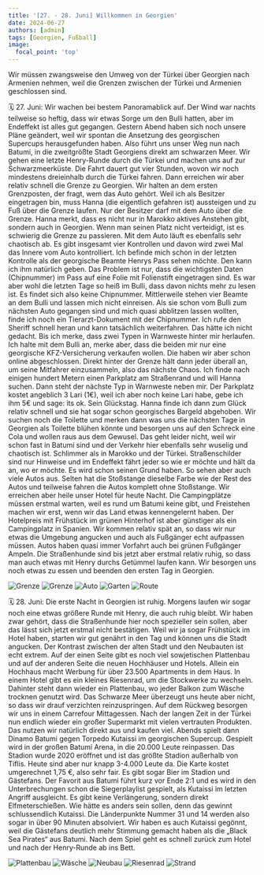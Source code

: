 ```yaml
---
title: '[27. - 28. Juni] Willkommen in Georgien'
date: 2024-06-27
authors: [admin]
tags: [Georgien, Fußball]
image:
  focal_point: 'top'
---
```

Wir müssen zwangsweise den Umweg von der Türkei über Georgien nach Armenien nehmen, weil die Grenzen zwischen der Türkei und Armenien geschlossen sind.

<!--more-->

🗓️ 27. Juni: Wir wachen bei bestem Panoramablick auf. Der Wind war nachts teilweise so heftig, dass wir etwas Sorge um den Bulli hatten, aber im Endeffekt ist alles gut gegangen. Gestern Abend haben sich noch unsere Pläne geändert, weil wir spontan die Ansetzung des georgischen Supercups herausgefunden haben. Also führt uns unser Weg nun nach Batumi, in die zweitgrößte Stadt Georgiens direkt am schwarzen Meer. Wir gehen eine letzte Henry-Runde durch die Türkei und machen uns auf zur Schwarzmeerküste. Die Fahrt dauert gut vier Stunden, wovon wir noch mindestens dreieinhalb durch die Türkei fahren. Dann erreichen wir aber relativ schnell die Grenze zu Georgien. Wir halten an dem ersten Grenzposten, der fragt, wem das Auto gehört. Weil ich als Besitzer eingetragen bin, muss Hanna (die eigentlich gefahren ist) aussteigen und zu Fuß über die Grenze laufen. Nur der Besitzer darf mit dem Auto über die Grenze. Hanna merkt, dass es nicht nur in Marokko aktives Anstehen gibt, sondern auch in Georgien. Wenn man seinen Platz nicht verteidigt, ist es schwierig die Grenze zu passieren. Mit dem Auto läuft es ebenfalls sehr chaotisch ab. Es gibt insgesamt vier Kontrollen und davon wird zwei Mal das Innere vom Auto kontrolliert. Ich befinde mich schon in der letzten Kontrolle als der georgische Beamte Henrys Pass sehen möchte. Den kann ich ihm natürlich geben. Das Problem ist nur, dass die wichtigsten Daten (Chipnummer) im Pass auf eine Folie mit Folienstift eingetragen sind. Es war aber wohl die letzten Tage so heiß im Bulli, dass davon nichts mehr zu lesen ist. Es findet sich also keine Chipnummer. Mittlerweile stehen vier Beamte an dem Bulli und lassen mich nicht einreisen. Als sie schon vom Bulli zum nächsten Auto gegangen sind und mich quasi abblitzen lassen wollten, finde ich noch ein Tierarzt-Dokument mit der Chipnummer. Ich rufe den Sheriff schnell heran und kann tatsächlich weiterfahren. Das hätte ich nicht gedacht. Bis ich merke, dass zwei Typen in Warnweste hinter mir herlaufen. Ich halte mit dem Bulli an, merke aber, dass die beiden mir nur eine georgische KFZ-Versicherung verkaufen wollen. Die haben wir aber schon online abgeschlossen. Direkt hinter der Grenze hält dann jeder überall an, um seine Mitfahrer einzusammeln, also das nächste Chaos. Ich finde nach einigen hundert Metern einen Parkplatz am Straßenrand und will Hanna suchen. Dann steht der nächste Typ in Warnweste neben mir. Der Parkplatz kostet angeblich 3 Lari (1€), weil ich aber noch keine Lari habe, gebe ich ihm 5€ und sage: its ok. Sein Glückstag. Hanna finde ich dann zum Glück relativ schnell und sie hat sogar schon georgisches Bargeld abgehoben. Wir suchen noch die Toilette und merken dann was uns die nächsten Tage in Georgien als Toilette blühen könnte und besorgen uns auf den Schreck eine Cola und wollen raus aus dem Gewusel. Das geht leider nicht, weil wir schon fast in Batumi sind und der Verkehr hier ebenfalls sehr wuselig und chaotisch ist. Schlimmer als in Marokko und der Türkei. Straßenschilder sind nur Hinweise und im Endeffekt fährt jeder so wie er möchte und hält da an, wo er möchte. Es wird schon seinen Grund haben. So sehen aber auch viele Autos aus. Selten hat die Stoßstange dieselbe Farbe wie der Rest des Autos und teilweise fahren die Autos komplett ohne Stoßstange. Wir erreichen aber heile unser Hotel für heute Nacht. Die Campingplätze müssen erstmal warten, weil es rund um Batumi keine gibt, und Freistehen machen wir erst, wenn wir das Land etwas kennengelernt haben. Der Hotelpreis mit Frühstück im grünen Hinterhof ist aber günstiger als ein Campingplatz in Spanien. Wir kommen relativ spät an, so dass wir nur etwas die Umgebung angucken und auch als Fußgänger echt aufpassen müssen. Autos haben quasi immer Vorfahrt auch bei grünen Fußgänger Ampeln. Die Straßenhunde sind bis jetzt aber erstmal relativ ruhig, so dass man auch etwas mit Henry durchs Getümmel laufen kann. Wir besorgen uns noch etwas zu essen und beenden den ersten Tag in Georgien.

<img src="Grenze1.jpg" alt="Grenze" caption="">

<img src="Grenze2.jpg" alt="Grenze" caption="">

<img src="Auto.jpg" alt="Auto" caption="">

<img src="Garten.jpg" alt="Garten" caption="">

<img src="Route_27.06.24.jpg" alt="Route" caption=" ">

🗓️ 28. Juni: Die erste Nacht in Georgien ist ruhig. Morgens laufen wir sogar noch eine etwas größere Runde mit Henry, die auch ruhig bleibt. Wir haben zwar gehört, dass die Straßenhunde hier noch spezieller sein sollen, aber das lässt sich jetzt erstmal nicht bestätigen. Weil wir ja sogar Frühstück im Hotel haben, starten wir gut genährt in den Tag und können uns die Stadt angucken. Der Kontrast zwischen der alten Stadt und den Neubauten ist echt extrem. Auf der einen Seite gibt es noch viel sowjetischen Plattenbau und auf der anderen Seite die neuen Hochhäuser und Hotels. Allein ein Hochhaus macht Werbung für über 23.500 Apartments in dem Haus. In einem Hotel gibt es ein kleines Riesenrad, um die Stockwerke zu wechseln. Dahinter steht dann wieder ein Plattenbau, wo jeder Balkon zum Wäsche trocknen genutzt wird. Das Schwarze Meer überzeugt uns heute aber nicht, so dass wir drauf verzichten reinzuspringen. Auf dem Rückweg besorgen wir uns in einem Carrefour Mittagessen. Nach der langen Zeit in der Türkei nun endlich wieder ein großer Supermarkt mit vielen vertrauten Produkten. Das nutzen wir natürlich direkt aus und kaufen viel. Abends spielt dann Dinamo Batumi gegen Torpedo Kutaissi im georgischen Supercup. Gespielt wird in der großen Batumi Arena, in die 20.000 Leute reinpassen. Das Stadion wurde 2020 eröffnet und ist das größte Stadion außerhalb von Tiflis. Heute sind aber nur knapp 3-4.000 Leute da. Die Karte kostet umgerechnet 1,75 €, also sehr fair. Es gibt sogar Bier im Stadion und Gästefans. Der Favorit aus Batumi führt kurz vor Ende 2:1 und es wird in den Unterbrechungen schon die Siegerplaylist gespielt, als Kutaissi im letzten Angriff ausgleicht. Es gibt keine Verlängerung, sondern direkt Elfmeterschießen. Wie hätte es anders sein sollen, denn das gewinnt schlussendlich Kutaissi. Die Länderpunkte Nummer 31 und 14 werden also sogar in über 90 Minuten absolviert. Wir haben es auch Kutaissi gegönnt, weil die Gästefans deutlich mehr Stimmung gemacht haben als die „Black Sea Pirates“ aus Batumi. Nach dem Spiel geht es schnell zurück zum Hotel und nach der Henry-Runde ab ins Bett.

<img src="Plattenbau.jpg" alt="Plattenbau" caption="">

<img src="Waesche.jpg" alt="Wäsche" caption="">

<img src="Neubau.jpg" alt="Neubau" caption="">

<img src="Riesenrad.jpg" alt="Riesenrad" caption="">

<img src="Strand.jpg" alt="Strand" caption="">
